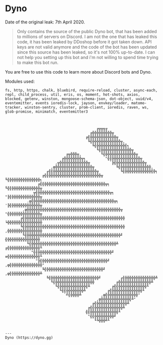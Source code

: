 # Dyno

Date of the original leak: 7th April 2020.

> Only contains the source of the public Dyno bot, that has been added to millions of servers on Discord.
> I am not the one that has leaked this code, it has been leaked by DDoshop before it got taken down.
> API keys are not valid anymore and the code of the bot has been updated since this source has been leaked, so it's not 100% up-to-date.
> I can not help you setting up this bot and i'm not willing to spend time trying to make this bot run. 

You are free to use this code to learn more about Discord bots and Dyno.

Modules used: 


``` 
fs, http, https, chalk, bluebird, require-reload, cluster, async-each, repl, child_process, util, eris, os, moment, hot-shots, axios, blocked, getenv, winston, mongoose-schema-json, dot-object, uuid/v4, eventemitter, events ioredis-lock, jayson, envkey/loader, matomo-tracker, winston-sentry, cluster, prom-client, ioredis, raven, ws, glob-promise, minimatch, eventemitter3
```

```

     
                                          ╔╦╦╦╔
                                       ╔╬╬╬╬╬╬╬╬╬╦
                                     ╔╣╬╬╬╬╬╬╬╬╬╬╬╬╦
                                      ╚╣╬╬╬╬╬╬╬╬╬╬╬╬╬╦,
                                        ╚╣╬╬╬╬╬╬╬╬╬╬╬╬╬╣╕
                                          ╙╣╬╬╬╬╬╬╬╬╬╬╬╬╬╬╦
                            ╔╦╬╬╬╦,         ╙╣╬╬╬╬╬╬╬╬╬╬╬╬╬╬╦
                          ╔╬╬╬╬╬╬╬╬╦╕         "╣╣╬╬╬╬╬╬╬╬╬╬╬╬╬╦
                       ,╦╬╬╬╬╬╬╬╬╬╬╬╬╬╦         `╠╣╬╬╬╬╬╬╬╬╬╬╬╬╬╦
                     ,φ╬╬╬╬╬╬╬╬╬╬╬╬╬╬╬╬╬╦          ╚╣╬╬╬╬╬╬╬╬╬╬╬╬╬╬,
                   ╓╣╣╬╬╬╬╬╬╬╬╬╬╬╬╬╬╬╬╬╬╬╬╦          ╚╣╬╬╬╬╬╬╬╬╬╬╬╬╣╬╕
                 ╔╣╣╬╬╬╬╬╬╬╬╬╬╬╬╬╬╬╬╬╬╬╬╬╬╬╬╦          ╙╣╬╬╬╬╬╬╬╬╬╬╬╬╬╬╕
               ╔╣╣╬╬╬╬╬╬╬╬╬╬╬╬╬╬╬╬╬╬╬╬╬╬╬╬╬╬╬╬╦╕         ╙╣╣╬╬╬╬╬╬╬╬╬╬╬╬╬╦
             ╦╣╬╬╬╬╬╬╬╬╬╬╬╬╬╬╬╬╬╬╬╬╬╬╬╬╬╬╬╬╬╬╬╬╬╦╕         "╟╣╬╬╬╬╬╬╬╬╬╬╬╬╬╦
          .φ╣╬╬╬╬╬╬╬╬╬╬╬╬╬╬╬╬╬╬╬╬╬╬╬╬╬╬╬╬╬╬╬╬╬╬╬╬╬╦╕         '╠╣╬╬╬╬╬╬╬╬╬╬╬╬╬╦
        ,φ╬╬╬╬╬╬╬╬╬╬╬╬╬╬╬╬╬╬╬╬╬╬╬╬╬╬╬╬╬╬╬╬╬╬╬╬╬╬╬╬╬╬╬╦         "╣╬╬╬╬╬╬╬╬╬╬╬╬╬╬╦
       ╔╣╬╬╬╬╬╬╬╬╬╬╬╬╬╬╬╬╬╬╬╬╬╬╬╬╬╬╬╬╬╬╬╬╬╬╬╬╬╬╬╬╬╬╬╬╬╬         ╘╬╬╬╬╬╬╬╬╬╬╬╬╬╬╬╬
       ╚╣╬╬╬╬╬╬╬╬╬╬╬╬╬╬╬╬╬╬╬╬╬╬╬╬╬╬╬╬╬╬╬╬╬╬╬╬╬╬╬╬╬╬╬╬╬╬         ,╬╬╬╬╬╬╬╬╬╬╬╬╬╬╬╬
        ╙╣╬╬╬╬╬╬╬╬╬╬╬╬╬╬╬╬╬╬╬╬╬╬╬╬╬╬╬╬╬╬╬╬╬╬╬╬╬╬╬╬╬╬╬╝          ╣╬╬╬╬╬╬╬╬╬╬╬╬╬╬╬
          ╙╣╬╬╬╬╬╬╬╬╬╬╬╬╬╬╬╬╬╬╬╬╬╬╬╬╬╬╬╬╬╬╬╬╬╬╬╬╬╬╬╩          ╔╣╬╬╬╬╬╬╬╬╬╬╬╬╬╬╙
            "╣╣╬╬╬╬╬╬╬╬╬╬╬╬╬╬╬╬╬╬╬╬╬╬╬╬╬╬╬╬╬╬╬╬╬╬╝          ≡╣╬╬╬╬╬╬╬╬╬╬╬╬╬╬╙
              "╟╣╬╬╬╬╬╬╬╬╬╬╬╬╬╬╬╬╬╬╬╬╬╬╬╬╬╬╬╬╬╬╝         ,φ╣╬╬╬╬╬╬╬╬╬╬╬╬╬╬"
                 ╚╣╬╬╬╬╬╬╬╬╬╬╬╬╬╬╬╬╬╬╬╬╬╬╬╬╬╬╝         ,φ╣╬╬╬╬╬╬╬╬╬╬╬╬╬╩
                   ╚╣╬╬╬╬╬╬╬╬╬╬╬╬╬╬╬╬╬╬╬╬╬╬╝         ╓╣╬╬╬╬╬╬╬╬╬╬╬╬╬╬╩
                     ╙╣╬╬╬╬╬╬╬╬╬╬╬╬╬╬╬╬╬╬          ╔╬╬╬╬╬╬╬╬╬╬╬╬╬╬╬╩
                       ╙╣╬╬╬╬╬╬╬╬╬╬╬╬╣╩          ╔╣╣╬╬╬╬╬╬╬╬╬╬╬╬╬╙
                         ╙╣╣╬╬╬╬╬╬╬╬╩          ╔╣╬╬╬╬╬╬╬╬╬╬╬╬╬╬╙
                           `╝╣╬╬╬╬╩         ,φ╣╬╬╬╬╬╬╬╬╬╬╬╬╬╬"
                                          ,φ╬╬╬╬╬╬╬╬╬╬╬╬╬╣╩"
                                        ╔╣╬╬╬╬╬╬╬╬╬╬╬╬╬╬╩
                                      ╔╣╣╬╬╬╬╬╬╬╬╬╬╬╬╬╩
                                     ╣╣╬╬╬╬╬╬╬╬╬╬╬╬╬╙
                                      "╣╣╬╬╬╬╬╬╬╬╬╝
                                         ╙╚╬╬╬╩╙
     
    
---
Dyno (https://dyno.gg)
```

